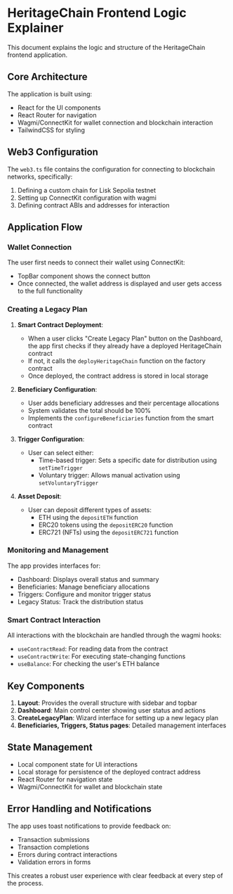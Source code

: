
# HeritageChain Frontend Logic Explainer

This document explains the logic and structure of the HeritageChain frontend application.

## Core Architecture

The application is built using:
- React for the UI components
- React Router for navigation
- Wagmi/ConnectKit for wallet connection and blockchain interaction
- TailwindCSS for styling

## Web3 Configuration

The `web3.ts` file contains the configuration for connecting to blockchain networks, specifically:

1. Defining a custom chain for Lisk Sepolia testnet
2. Setting up ConnectKit configuration with wagmi
3. Defining contract ABIs and addresses for interaction

## Application Flow

### Wallet Connection

The user first needs to connect their wallet using ConnectKit:
- TopBar component shows the connect button
- Once connected, the wallet address is displayed and user gets access to the full functionality

### Creating a Legacy Plan

1. **Smart Contract Deployment**:
   - When a user clicks "Create Legacy Plan" button on the Dashboard, the app first checks if they already have a deployed HeritageChain contract
   - If not, it calls the `deployHeritageChain` function on the factory contract
   - Once deployed, the contract address is stored in local storage

2. **Beneficiary Configuration**:
   - User adds beneficiary addresses and their percentage allocations
   - System validates the total should be 100%
   - Implements the `configureBeneficiaries` function from the smart contract

3. **Trigger Configuration**:
   - User can select either:
     - Time-based trigger: Sets a specific date for distribution using `setTimeTrigger`
     - Voluntary trigger: Allows manual activation using `setVoluntaryTrigger`

4. **Asset Deposit**:
   - User can deposit different types of assets:
     - ETH using the `depositETH` function
     - ERC20 tokens using the `depositERC20` function
     - ERC721 (NFTs) using the `depositERC721` function

### Monitoring and Management

The app provides interfaces for:
- Dashboard: Displays overall status and summary
- Beneficiaries: Manage beneficiary allocations
- Triggers: Configure and monitor trigger status
- Legacy Status: Track the distribution status

### Smart Contract Interaction

All interactions with the blockchain are handled through the wagmi hooks:
- `useContractRead`: For reading data from the contract
- `useContractWrite`: For executing state-changing functions
- `useBalance`: For checking the user's ETH balance

## Key Components

1. **Layout**: Provides the overall structure with sidebar and topbar
2. **Dashboard**: Main control center showing user status and actions
3. **CreateLegacyPlan**: Wizard interface for setting up a new legacy plan
4. **Beneficiaries, Triggers, Status pages**: Detailed management interfaces

## State Management

- Local component state for UI interactions
- Local storage for persistence of the deployed contract address
- React Router for navigation state
- Wagmi/ConnectKit for wallet and blockchain state

## Error Handling and Notifications

The app uses toast notifications to provide feedback on:
- Transaction submissions
- Transaction completions
- Errors during contract interactions
- Validation errors in forms

This creates a robust user experience with clear feedback at every step of the process.
